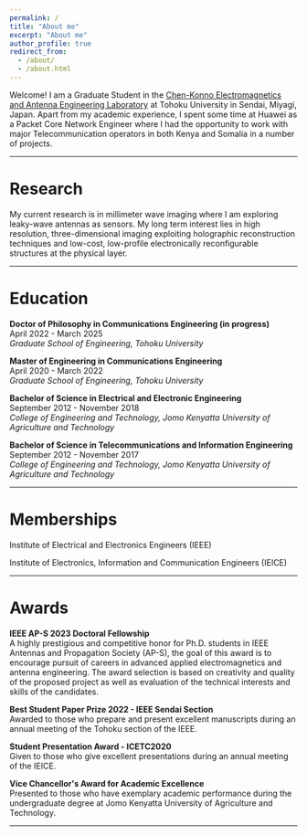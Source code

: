 ```yaml
---
permalink: /
title: "About me"
excerpt: "About me"
author_profile: true
redirect_from:
  - /about/
  - /about.html
---
```


Welcome! I am a Graduate Student in the [Chen-Konno Electromagnetics and Antenna Engineering Laboratory](http://www.chenq.ecei.tohoku.ac.jp/) at Tohoku University in Sendai, Miyagi, Japan. Apart from my academic experience, I spent some time at Huawei as a Packet Core Network Engineer where I had the opportunity to work with major Telecommunication operators in both Kenya and Somalia in a number of projects.

------

Research
======
My current research is in millimeter wave imaging where I am exploring leaky-wave antennas as sensors. My long term interest lies in high resolution, three-dimensional imaging exploiting holographic reconstruction techniques and low-cost, low-profile electronically reconfigurable structures at the physical layer.

------

Education
======
**Doctor of Philosophy in Communications Engineering (in progress)**<br>
April 2022 - March 2025<br>
<em>Graduate School of Engineering, Tohoku University</em><br>

**Master of Engineering in Communications Engineering**<br>
April 2020 - March 2022<br>
<em>Graduate School of Engineering, Tohoku University</em><br>

**Bachelor of Science in Electrical and Electronic Engineering**<br>
September 2012 - November 2018<br>
<em>College of Engineering and Technology, Jomo Kenyatta University of Agriculture and Technology</em><br>

**Bachelor of Science in Telecommunications and Information Engineering**<br>
September 2012 - November 2017<br>
<em>College of Engineering and Technology, Jomo Kenyatta University of Agriculture and Technology</em><br>

------

Memberships
======
Institute of Electrical and Electronics Engineers (IEEE)<br>

Institute of Electronics, Information and Communication Engineers (IEICE)<br>

------

Awards
======
**IEEE AP-S 2023 Doctoral Fellowship**<br>
A highly prestigious and competitive honor for Ph.D. students in IEEE Antennas and Propagation Society (AP-S), the goal of this award is to encourage pursuit of careers in advanced applied electromagnetics and antenna engineering. The award selection is based on creativity and quality of the proposed project as well as evaluation of the technical interests and skills of the candidates.

**Best Student Paper Prize 2022 - IEEE Sendai Section**<br>
Awarded to those who prepare and present excellent manuscripts during an annual meeting of the Tohoku section of the IEEE.

**Student Presentation Award - ICETC2020**<br>
Given to those who give excellent presentations during an annual meeting of the IEICE.

**Vice Chancellor's Award for Academic Excellence**<br>
Presented to those who have exemplary academic performance during the undergraduate degree at Jomo Kenyatta University of Agriculture and Technology.

------
